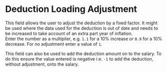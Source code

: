 # Deduction Loading Adjustment

This field allows the user to adjust the deduction by a fixed factor. It
might be used where the data used for the deduction is out of date and
needs to be increased to take account of an extra part year of
inflation.  
Enter the number as a multiplier, e.g. `1.1` for a 10% increase or `0.9` for
a 10% decrease. For no adjustment enter a value of `1`.

This field can also be used to add the deduction amount on to the
salary. To do this ensure the value entered is negative i.e. `-1` to add the
deduction, without adjustment, onto the salary.
